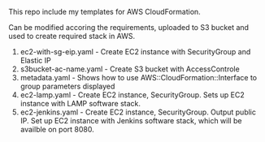 This repo include my templates for AWS CloudFormation. 

Can be modified accoring the requirements, uploaded to S3 bucket and used to create required stack in AWS. 

1. ec2-with-sg-eip.yaml - Create EC2 instance with SecurityGroup and Elastic IP
2. s3bucket-ac-name.yaml - Create S3 bucket with AccessControle
3. metadata.yaml - Shows how to use AWS::CloudFormation::Interface to group parameters displayed 
4. ec2-lamp.yaml - Create EC2 instance, SecurityGroup. Sets up EC2 instance with LAMP software stack. 
5. ec2-jenkins.yaml - Create EC2 instance, SecurityGroup. Output public IP. Set up EC2 instance with Jenkins software stack, which will be availble on port 8080. 
